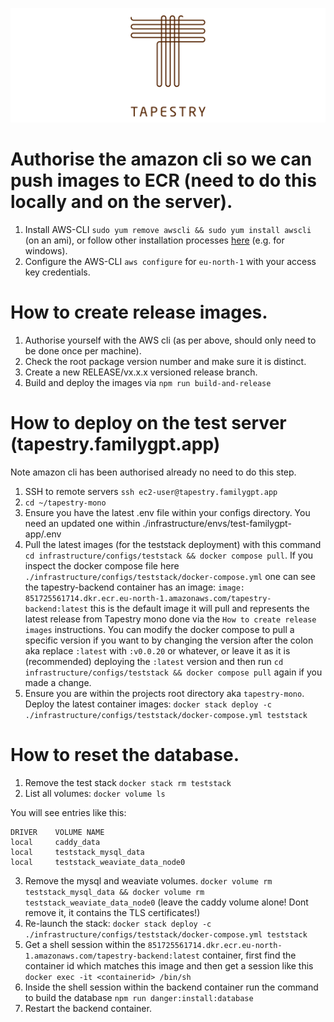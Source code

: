 ![Tapestry mono repo](./resources/tapestry-logo-design-01-1.png)

# Authorise the amazon cli so we can push images to ECR (need to do this locally and on the server).

1. Install AWS-CLI `sudo yum remove awscli && sudo yum install awscli` (on an ami), or follow other installation processes [here](https://docs.aws.amazon.com/cli/latest/userguide/getting-started-install.html) (e.g. for windows).
2. Configure the AWS-CLI `aws configure` for `eu-north-1` with your access key credentials.

# How to create release images.

1. Authorise yourself with the AWS cli (as per above, should only need to be done once per machine).
2. Check the root package version number and make sure it is distinct.
3. Create a new RELEASE/vx.x.x versioned release branch. 
4. Build and deploy the images via `npm run build-and-release`

# How to deploy on the test server (tapestry.familygpt.app) 

Note amazon cli has been authorised already no need to do this step.

1. SSH to remote servers `ssh ec2-user@tapestry.familygpt.app`
2. `cd ~/tapestry-mono`
3. Ensure you have the latest .env file within your configs directory. You need an updated one within ./infrastructure/envs/test-familygpt-app/.env
4. Pull the latest images (for the teststack deployment) with this command `cd infrastructure/configs/teststack && docker compose pull`. If you inspect the docker compose file here `./infrastructure/configs/teststack/docker-compose.yml` one can see the tapestry-backend container has an image: `image: 851725561714.dkr.ecr.eu-north-1.amazonaws.com/tapestry-backend:latest` this is the default image it will pull and represents the latest release from Tapestry mono done via the `How to create release images` instructions. You can modify the docker compose to pull a specific version if you want to by changing the version after the colon aka replace `:latest` with `:v0.0.20` or whatever, or leave it as it is (recommended) deploying the `:latest` version and then run `cd infrastructure/configs/teststack && docker compose pull` again if you made a change.
5. Ensure you are within the projects root directory aka `tapestry-mono`. Deploy the latest container images: `docker stack deploy -c ./infrastructure/configs/teststack/docker-compose.yml teststack`

# How to reset the database.

1. Remove the test stack `docker stack rm teststack`
2. List all volumes: `docker volume ls`

You will see entries like this:
```[ec2-user@ip-172-31-8-253 tapestry-mono]$ docker volume ls
DRIVER    VOLUME NAME
local     caddy_data
local     teststack_mysql_data
local     teststack_weaviate_data_node0
```

3. Remove the mysql and weaviate volumes. `docker volume rm teststack_mysql_data && docker volume rm teststack_weaviate_data_node0` (leave the caddy volume alone! Dont remove it, it contains the TLS certificates!)
4. Re-launch the stack: `docker stack deploy -c ./infrastructure/configs/teststack/docker-compose.yml teststack`
5. Get a shell session within the `851725561714.dkr.ecr.eu-north-1.amazonaws.com/tapestry-backend:latest` container, first find the container id which matches this image and then get a session like this `docker exec -it <containerid> /bin/sh`
6. Inside the shell session within the backend container run the command to build the database `npm run danger:install:database`
7. Restart the backend container.

